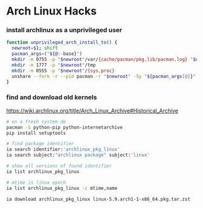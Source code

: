 # Arch Linux Hacks

### install archlinux as a unprivileged user 

```bash
function unprivileged_arch_install_to() {
  newroot=$1; shift
  pacman_args=("${@:-base}")
  mkdir -m 0755 -p "$newroot"/var/{cache/pacman/pkg,lib/pacman,log} "$newroot"/{dev,run,etc/pacman.d}
  mkdir -m 1777 -p "$newroot"/tmp
  mkdir -m 0555 -p "$newroot"/{sys,proc}
  unshare --fork -r --pid pacman -r "$newroot" -Sy "${pacman_args[@]}"
}
```


### find and download old kernels

https://wiki.archlinux.org/title/Arch_Linux_Archive#Historical_Archive

```bash
# on a fresh system do
pacman -S python-pip python-internetarchive
pip install setuptools

# find package identifier
ia search identifier:'archlinux_pkg_linux'
ia search subject:"archlinux package" subject:'linux'

# show all versions of found identifier
ia list archlinux_pkg_linux

# mtime is linux epoch
ia list archlinux_pkg_linux -c mtime,name

ia download archlinux_pkg_linux linux-5.9.arch1-1-x86_64.pkg.tar.zst
```
